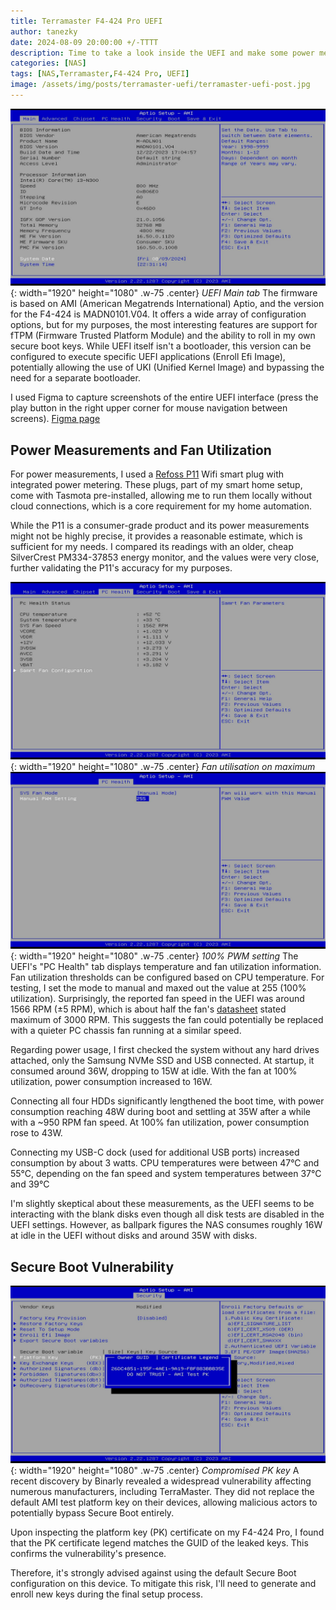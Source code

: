 ```yaml
---
title: Terramaster F4-424 Pro UEFI
author: tanezky
date: 2024-08-09 20:00:00 +/-TTTT
description: Time to take a look inside the UEFI and make some power measurements.
categories: [NAS]
tags: [NAS,Terramaster,F4-424 Pro, UEFI]
image: /assets/img/posts/terramaster-uefi/terramaster-uefi-post.jpg
---
```

![PC health tab](/assets/img/posts/terramaster-uefi/uefi01_1.jpg){: width="1920" height="1080" .w-75 .center}
_UEFI Main tab_
The firmware is based on AMI (American Megatrends International) Aptio, and the version for the F4-424 is MADN0101.V04. It offers a wide array of configuration options, but for my purposes, the most interesting features are support for fTPM (Firmware Trusted Platform Module) and the ability to roll in my own secure boot keys. While UEFI itself isn't a bootloader, this version can be configured to execute specific UEFI applications (Enroll Efi Image), potentially allowing the use of UKI (Unified Kernel Image) and bypassing the need for a separate bootloader.

I used Figma to capture screenshots of the entire UEFI interface (press the play button in the right upper corner for mouse navigation between screens).
[Figma page](https://www.figma.com/design/1m9lEXdQhvGAz20QHBVGpO/F4-424-Pro-EFI%2FBIOS?node-id=1-75&t=zP4OR0KNAdO7bxBU-1)

## Power Measurements and Fan Utilization
For power measurements, I used a [Refoss P11](https://refoss.net/products/refoss-tesmota-wi-fi-plug-p11) Wifi smart plug with integrated power metering. These plugs, part of my smart home setup, come with Tasmota pre-installed, allowing me to run them locally without cloud connections, which is a core requirement for my home automation.

While the P11 is a consumer-grade product and its power measurements might not be highly precise, it provides a reasonable estimate, which is sufficient for my needs. I compared its readings with an older, cheap SilverCrest PM334-37853 energy monitor, and the values were very close, further validating the P11's accuracy for my purposes.

![PC health tab](/assets/img/posts/terramaster-uefi/uefi01.jpg){: width="1920" height="1080" .w-75 .center}
_Fan utilisation on maximum_
![PWM Max setting](/assets/img/posts/terramaster-uefi/uefi02.jpg){: width="1920" height="1080" .w-75 .center}
_100% PWM setting_
The UEFI's "PC Health" tab displays temperature and fan utilization information. Fan utilization thresholds can be configured based on CPU temperature. For testing, I set the mode to manual and maxed out the value at 255 (100% utilization). Surprisingly, the reported fan speed in the UEFI was around 1566 RPM (±5 RPM), which is about half the fan's [datasheet](/assets/files/datasheets/snowfan-1-2106260UQ9326.pdf) stated maximum of 3000 RPM. This suggests the fan could potentially be replaced with a quieter PC chassis fan running at a similar speed.

Regarding power usage, I first checked the system without any hard drives attached, only the Samsung NVMe SSD and USB connected. At startup, it consumed around 36W, dropping to 15W at idle. With the fan at 100% utilization, power consumption increased to 16W.

Connecting all four HDDs significantly lengthened the boot time, with power consumption reaching 48W during boot and settling at 35W after a while with a ~950 RPM fan speed. At 100% fan utilization, power consumption rose to 43W.

Connecting my USB-C dock (used for additional USB ports) increased consumption by about 3 watts.
CPU temperatures were between 47°C and 55°C, depending on the fan speed and system temperatures between 37°C and 39°C

I'm slightly skeptical about these measurements, as the UEFI seems to be interacting with the blank disks even though all disk tests are disabled in the UEFI settings. However, as ballpark figures the NAS consumes roughly 16W at idle in the UEFI without disks and around 35W with disks.

## Secure Boot Vulnerability
![Compromised PK key](/assets/img/posts/terramaster-uefi/uefi03.jpg){: width="1920" height="1080" .w-75 .center}
_Compromised PK key_
A recent discovery by Binarly revealed a widespread vulnerability affecting numerous manufacturers, including TerraMaster. They did not replace the default AMI test platform key on their devices, allowing malicious actors to potentially bypass Secure Boot entirely.

Upon inspecting the platform key (PK) certificate on my F4-424 Pro, I found that the PK certificate legend matches the GUID of the leaked keys. This confirms the vulnerability's presence.

Therefore, it's strongly advised against using the default Secure Boot configuration on this device. To mitigate this risk, I'll need to generate and enroll new keys during the final setup process.

